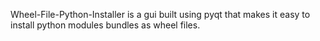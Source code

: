 Wheel-File-Python-Installer is a gui built using pyqt that makes it easy to install python modules bundles as wheel files.